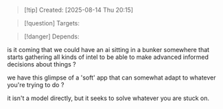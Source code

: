 
>[!tip] Created: [2025-08-14 Thu 20:15]

>[!question] Targets: 

>[!danger] Depends: 

is it coming that we could have an ai sitting in a bunker somewhere that starts gathering all kinds of intel to be able to make advanced informed decisions about things ?

we have this glimpse of a 'soft' app that can somewhat adapt to whatever you're trying to do ?

it isn't a model directly, but it seeks to solve whatever you are stuck on.
